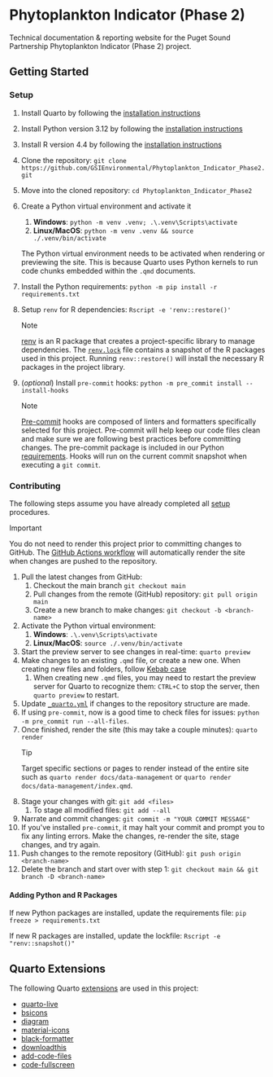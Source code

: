 # Phytoplankton Indicator (Phase 2)

Technical documentation & reporting website for the Puget Sound Partnership Phytoplankton Indicator (Phase 2) project.

## Getting Started

### Setup

1. Install Quarto by following the [installation instructions](https://quarto.org/docs/getting-started/installation.html)
2. Install Python version 3.12 by following the [installation instructions](https://www.python.org/downloads/release/python-312/)
3. Install R version 4.4 by following the [installation instructions](https://cran.r-project.org/)
4. Clone the repository: `git clone https://github.com/GSIEnvironmental/Phytoplankton_Indicator_Phase2.git`
5. Move into the cloned repository: `cd Phytoplankton_Indicator_Phase2`
6. Create a Python virtual environment and activate it
   1. **Windows**: `python -m venv .venv; .\.venv\Scripts\activate`
   2. **Linux/MacOS**: `python -m venv .venv && source ./.venv/bin/activate`

   The Python virtual environment needs to be activated when rendering or previewing the site. This is because Quarto uses Python kernels to run code chunks embedded within the `.qmd` documents.
7. Install the Python requirements: `python -m pip install -r requirements.txt`
8. Setup `renv` for R dependencies: `Rscript -e 'renv::restore()'`
   > [!NOTE]
   > [renv](https://rstudio.github.io/renv/articles/renv.html) is an R package that creates a project-specific library to manage dependencies. The [`renv.lock`](./renv.lock) file contains a snapshot of the R packages used in this project. Running `renv::restore()` will install the necessary R packages in the project library.
9. (*optional*) Install `pre-commit` hooks: `python -m pre_commit install --install-hooks`
   > [!NOTE]
   > [Pre-commit](https://pre-commit.com/) hooks are composed of linters and formatters specifically selected for this project. Pre-commit will help keep our code files clean and make sure we are following best practices before committing changes. The pre-commit package is included in our Python [requirements](./requirements.txt). Hooks will run on the current commit snapshot when executing a `git commit`.

### Contributing

The following steps assume you have already completed all [setup](#setup) procedures.

> [!IMPORTANT]
> You do not need to render this project prior to committing changes to GitHub. The [GitHub Actions workflow](./.github/workflows/build-and-deploy.yaml) will automatically render the site when changes are pushed to the repository.

1. Pull the latest changes from GitHub:
   1. Checkout the main branch `git checkout main`
   2. Pull changes from the remote (GitHub) repository:  `git pull origin main`
   3. Create a new branch to make changes: `git checkout -b <branch-name>`
2. Activate the Python virtual environment:
   1. **Windows**: `.\.venv\Scripts\activate`
   2. **Linux/MacOS**: `source ./.venv/bin/activate`
3. Start the preview server to see changes in real-time: `quarto preview`
4. Make changes to an existing `.qmd` file, or create a new one. When creating new files and folders, follow [Kebab case](https://en.wikipedia.org/wiki/Letter_case#Kebab_case)
   1. When creating new `.qmd` files, you may need to restart the preview server for Quarto to recognize them: `CTRL+C` to stop the server, then `quarto preview` to restart.
5. Update [`_quarto.yml`](_quarto.yml) if changes to the repository structure are made.
6. If using `pre-commit`, now is a good time to check files for issues: `python -m pre_commit run --all-files`.
7. Once finished, render the site (this may take a couple minutes): `quarto render`
   > [!TIP]
   > Target specific sections or pages to render instead of the entire site such as `quarto render docs/data-management` or `quarto render docs/data-management/index.qmd`.
8. Stage your changes with git: `git add <files>`
   1. To stage all modified files: `git add --all`
9. Narrate and commit changes: `git commit -m "YOUR COMMIT MESSAGE"`
10. If you've installed `pre-commit`, it may halt your commit and prompt you to fix any linting errors. Make the changes, re-render the site, stage changes, and try again.
11. Push changes to the remote repository (GitHub): `git push origin <branch-name>`
12. Delete the branch and start over with step 1: `git checkout main && git branch -D <branch-name>`

#### Adding Python and R Packages

If new Python packages are installed, update the requirements file: `pip freeze > requirements.txt`

If new R packages are installed, update the lockfile: `Rscript -e "renv::snapshot()"`

## Quarto Extensions

The following Quarto [extensions](./_extensions/) are used in this project:

- [quarto-live](https://github.com/r-wasm/quarto-live)
- [bsicons](https://github.com/shafayetShafee/bsicons)
- [diagram](https://github.com/pandoc-ext/diagram)
- [material-icons](https://github.com/shafayetShafee/material-icons)
- [black-formatter](https://github.com/shafayetShafee/black-formatter)
- [downloadthis](https://github.com/shafayetShafee/downloadthis)
- [add-code-files](https://github.com/shafayetShafee/add-code-files)
- [code-fullscreen](https://github.com/shafayetShafee/code-fullscreen)
